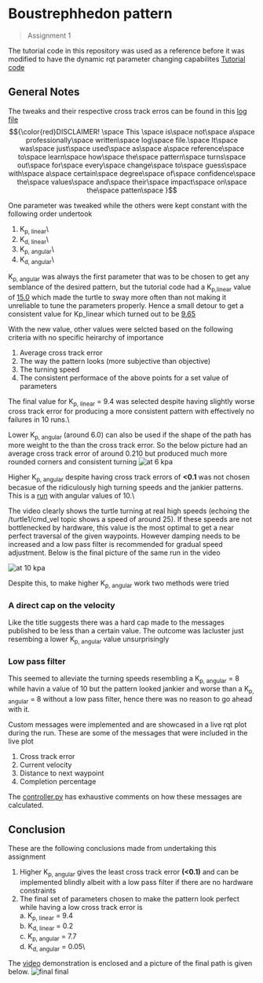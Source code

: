 # Boustrephhedon pattern
>Assignment 1


The tutorial code in this repository was used as a reference before it was modified to have the dynamic rqt parameter changing capabilites [Tutorial code](https://github.com/DREAMS-lab/RAS-SES-598-Space-Robotics-and-AI/blob/main/assignments/first_order_boustrophedon_navigator/first_order_boustrophedon_navigator/boustrophedon_controller.py)


## General Notes

The tweaks and their respective cross track erros can be found in this [log file](https://1drv.ms/x/s!As21D3LIKaTsgdpu_zVlr5nVmnvYqQ?e=waO8v4) \
$${\color{red}DISCLAIMER! \space This \space is\space not\space a\space professionally\space written\space log\space file.\space It\space was\space just\space used\space as\space a\space reference\space to\space learn\space how\space the\space pattern\space turns\space out\space for\space every\space change\space to\space guess\space with\space a\space certain\space degree\space of\space confidence\space the\space values\space and\space their\space impact\space on\space the\space patten\space }$$

One parameter was tweaked while the others were kept constant with the following order undertook
1. K<sub>p, linear</sub>\
2. K<sub>d, linear</sub>\
3. K<sub>p, angular</sub>\
4. K<sub>d, angular</sub>\

K<sub>p, angular</sub> was always the first parameter that was to be chosen to get any semblance of the desired pattern, but the tutorial code had a K<sub>p,linear</sub> value of <ins>15.0</ins> which made the turtle to sway more often than not making it unreliable to tune the parameters properly. Hence a small detour to get a consistent value for Kp_linear which turned out to be <ins> 9.65 </ins>

With the new value, other values were selcted based on the following criteria with no specific heirarchy of importance

1. Average cross track error
2. The way the pattern looks (more subjective than objective)
3. The turning speed
4. The consistent performace of the above points for a set value of parameters

The final value for K<sub>p, linear</sub> = 9.4 was selected despite having slightly worse cross track error for producing a more consistent pattern with effectively no failures in 10 runs.\

Lower K<sub>p, angular</sub> (around 6.0) can also be used if the shape of the path has more weight to the than the cross track error. So the below picture had an average cross track error of around 0.210 but produced much more rounded corners and consistent turning
![at 6 kpa](https://github.com/user-attachments/assets/64fb1fc6-06a1-478e-ac32-16890b9ad909)

Higher K<sub>p, angular</sub> despite having cross track errors of **<0.1** was not chosen becasue of the ridiculously high turning speeds and the jankier patterns.
This is a [run](https://github.com/user-attachments/assets/bffd77a7-c9b9-4a71-a372-27d7d9933e91) with angular values of 10.\ 

The video clearly shows the turtle turning at real high speeds (echoing the /turtle1/cmd_vel topic shows a speed of around 25). If these speeds are not bottlenecked by hardware, this value is the most optimal to get a near perfect traversal of the given waypoints. However damping needs to be increased and a low pass filter is recommended for gradual speed adjustment. Below is the final picture of the same run in the video

![at 10 kpa](https://github.com/user-attachments/assets/6f8820cd-bb8c-4280-9b3b-182dff99434b)


Despite this, to make higher K<sub>p, angular</sub> work two methods were tried

### A direct cap on the velocity
  Like the title suggests there was a hard cap made to the messages published to be less than a certain value. The outcome was lacluster just resembing a lower K<sub>p, angular</sub> value unsurprisingly

### Low pass filter
  This seemed to alleviate the turning speeds resembling a K<sub>p, angular</sub> = 8 while havin a value of 10 but the pattern looked jankier and worse than a K<sub>p, angular</sub> = 8 without a low pass filter, hence there was no reason to go ahead with it.

Custom messages were implemented and are showcased in a live rqt plot during the run. These are some of the messages that were included in the live plot
1. Cross track error
3. Current velocity
4. Distance to next waypoint
5. Completion percentage

The [controller.py]() has exhaustive comments on how these messages are calculated.

## Conclusion
These are the following conclusions made from undertaking this assignment 
1. Higher K<sub>p, angular</sub> gives the least cross track error **(<0.1)** and can be implemented blindly albeit with a low pass filter if there are no hardware constraints
2. The final set of parameters chosen to make the pattern look perfect while having a low cross track error is\
   a. K<sub>p, linear</sub> = 9.4\
   b. K<sub>d, linear</sub> = 0.2\
   c. K<sub>p, angular</sub> = 7.7\
   d. K<sub>d, angular</sub> = 0.05\
   
The [video](https://drive.google.com/file/d/1xKvzyddJLRFbOUQDtk_UdF7NOMceFI81/view?usp=sharing) demonstration is enclosed and a picture of the final path is given below.
![final final](https://github.com/user-attachments/assets/2f420562-22c0-46d4-9320-c54b194fd95d)




